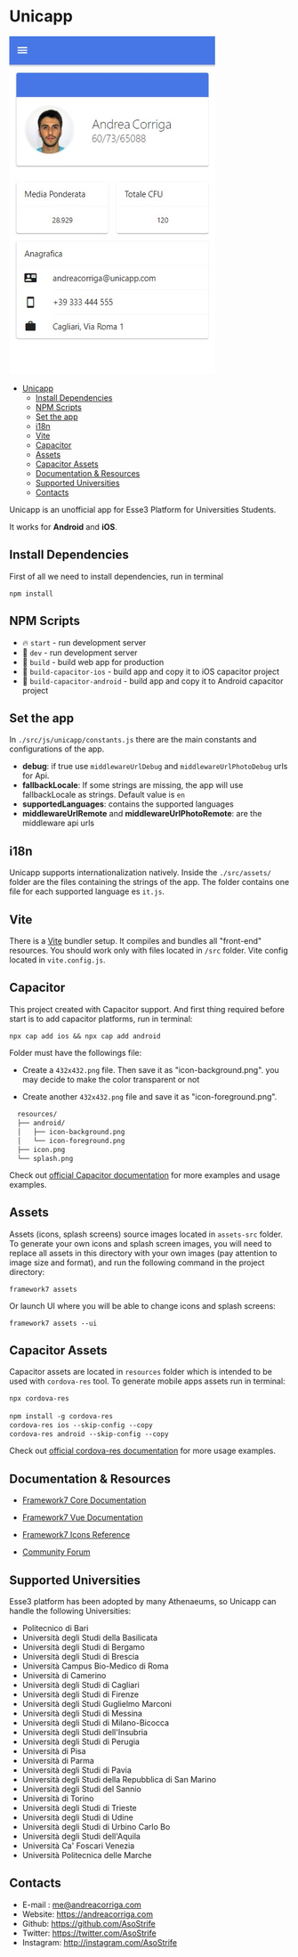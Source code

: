 # Unicapp

![](https://github.com/AsoStrife/Unicapp/blob/04d521d33385baca46e3b95a87c66e2ba8251296/resources/demo-app.jpg?raw=true)

- [Unicapp](#unicapp)
  * [Install Dependencies](#install-dependencies)
  * [NPM Scripts](#npm-scripts)
  * [Set the app](#set-the-app)
  * [i18n](#i18n)
  * [Vite](#vite)
  * [Capacitor](#capacitor)
  * [Assets](#assets)
  * [Capacitor Assets](#capacitor-assets)
  * [Documentation & Resources](#documentation---resources)
  * [Supported Universities](#supported-universities)
  * [Contacts](#contacts)


Unicapp is an unofficial app for Esse3 Platform for Universities Students.

It works for **Android** and **iOS**.

## Install Dependencies

First of all we need to install dependencies, run in terminal
```
npm install
```

## NPM Scripts

* 🔥 `start` - run development server
* 🔧 `dev` - run development server
* 🔧 `build` - build web app for production
* 📱 `build-capacitor-ios` - build app and copy it to iOS capacitor project
* 📱 `build-capacitor-android` - build app and copy it to Android capacitor project

## Set the app

In `./src/js/unicapp/constants.js` there are the main constants and configurations of the app. 

- **debug**: if true use `middlewareUrlDebug` and `middlewareUrlPhotoDebug` urls for Api.
- **fallbackLocale**: If some strings are missing, the app will use fallbackLocale as strings. Default value is `en`
- **supportedLanguages**: contains the supported languages
- **middlewareUrlRemote** and **middlewareUrlPhotoRemote**: are the middleware api urls

## i18n 

Unicapp supports internationalization natively. 
Inside the `./src/assets/` folder are the files containing the strings of the app. The folder contains one file for each supported language es `it.js`.


## Vite

There is a [Vite](https://vitejs.dev) bundler setup. It compiles and bundles all "front-end" resources. You should work only with files located in `/src` folder. Vite config located in `vite.config.js`.
## Capacitor

This project created with Capacitor support. And first thing required before start is to add capacitor platforms, run in terminal:

```
npx cap add ios && npx cap add android
```

Folder must have the followings file: 

- Create a `432x432.png` file. Then save it as "icon-background.png". you may decide to make the color transparent or not

- Create another `432x432.png` file and save it as "icon-foreground.png".

```
  resources/
  ├── android/
  │   ├── icon-background.png
  │   └── icon-foreground.png
  ├── icon.png
  └── splash.png
```

Check out [official Capacitor documentation](https://capacitorjs.com) for more examples and usage examples.

## Assets

Assets (icons, splash screens) source images located in `assets-src` folder. To generate your own icons and splash screen images, you will need to replace all assets in this directory with your own images (pay attention to image size and format), and run the following command in the project directory:

```
framework7 assets
```

Or launch UI where you will be able to change icons and splash screens:

```
framework7 assets --ui
```

## Capacitor Assets

Capacitor assets are located in `resources` folder which is intended to be used with `cordova-res` tool. To generate  mobile apps assets run in terminal:
```
npx cordova-res

npm install -g cordova-res
cordova-res ios --skip-config --copy
cordova-res android --skip-config --copy
```

Check out [official cordova-res documentation](https://github.com/ionic-team/cordova-res) for more usage examples.

## Documentation & Resources

* [Framework7 Core Documentation](https://framework7.io/docs/)
* [Framework7 Vue Documentation](https://framework7.io/vue/)


* [Framework7 Icons Reference](https://framework7.io/icons/)
* [Community Forum](https://forum.framework7.io)

## Supported Universities

Esse3 platform has been adopted by many Athenaeums, so Unicapp can handle the following Universities:

- Politecnico di Bari
- Università degli Studi della Basilicata
- Università degli Studi di Bergamo
- Università degli Studi di Brescia
- Università Campus Bio-Medico di Roma
- Università di Camerino
- Università degli Studi di Cagliari
- Università degli Studi di Firenze
- Università degli Studi Guglielmo Marconi
- Università degli Studi di Messina
- Università degli Studi di Milano-Bicocca
- Università degli Studi dell\'Insubria
- Università degli Studi di Perugia
- Università di Pisa
- Università di Parma
- Università degli Studi di Pavia
- Università degli Studi della Repubblica di San Marino
- Università degli Studi del Sannio
- Università di Torino
- Università degli Studi di Trieste
- Università degli Studi di Udine
- Università degli Studi di Urbino Carlo Bo
- Università degli Studi dell\'Aquila
- Università Ca\' Foscari Venezia
- Università Politecnica delle Marche

## Contacts

* E-mail : me@andreacorriga.com
* Website: https://andreacorriga.com
* Github: https://github.com/AsoStrife
* Twitter: https://twitter.com/AsoStrife
* Instagram: http://instagram.com/AsoStrife
